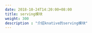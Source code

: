 ```yaml
---
date: 2018-10-24T14:20:00+08:00
title: serving模块
weight: 300
description : "介绍knative的serving模块"
---
```




